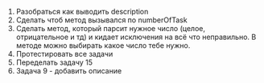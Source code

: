 1. Разобраться как выводить description
2. Сделать чтоб метод вызывался по numberOfTask
3. Сделать метод, который парсит нужное число (целое, отрицательное и тд) и кидает исключения на всё что неправильно. В методе можно выбирать какое число тебе нужно.
4. Протестировать все задачи
5. Переделать задачу 15
6. Задача 9 - добавить описание